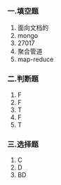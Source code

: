 ### 一.填空题

1. 面向文档的
2. mongo
3. 27017
4. 聚合管道
5. map-reduce

### 二.判断题

1. F
2. F
3. T
4. F
5. T

### 三.选择题

1. C
2. D
3. BD
